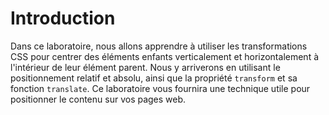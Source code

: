 # Introduction

Dans ce laboratoire, nous allons apprendre à utiliser les transformations CSS pour centrer des éléments enfants verticalement et horizontalement à l'intérieur de leur élément parent. Nous y arriverons en utilisant le positionnement relatif et absolu, ainsi que la propriété `transform` et sa fonction `translate`. Ce laboratoire vous fournira une technique utile pour positionner le contenu sur vos pages web.
